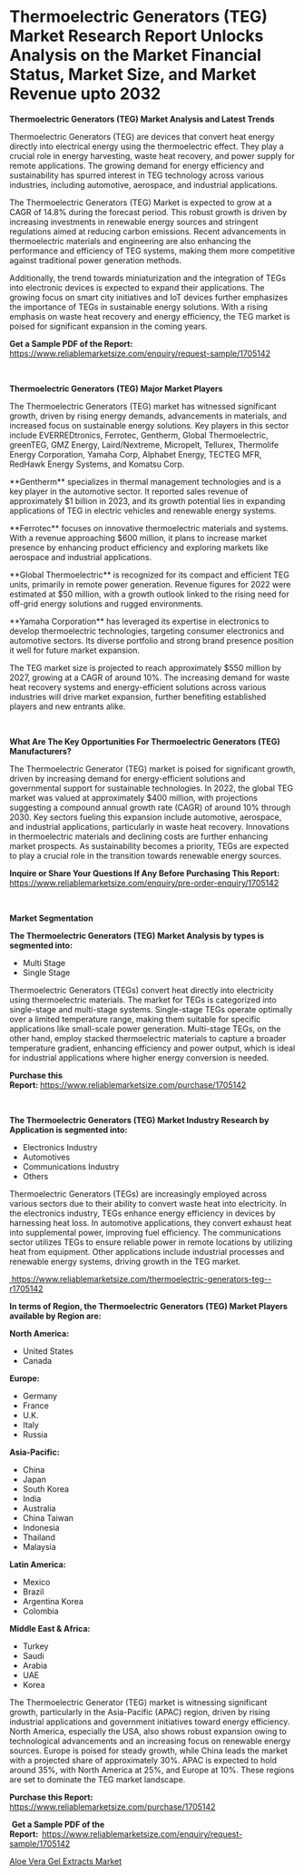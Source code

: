 <p><h1>Thermoelectric Generators (TEG) Market Research Report Unlocks Analysis on the Market Financial Status, Market Size, and Market Revenue upto 2032</h1></p><p><strong>Thermoelectric Generators (TEG) Market Analysis and Latest Trends</strong></p>
<p><p>Thermoelectric Generators (TEG) are devices that convert heat energy directly into electrical energy using the thermoelectric effect. They play a crucial role in energy harvesting, waste heat recovery, and power supply for remote applications. The growing demand for energy efficiency and sustainability has spurred interest in TEG technology across various industries, including automotive, aerospace, and industrial applications.</p><p>The Thermoelectric Generators (TEG) Market is expected to grow at a CAGR of 14.8% during the forecast period. This robust growth is driven by increasing investments in renewable energy sources and stringent regulations aimed at reducing carbon emissions. Recent advancements in thermoelectric materials and engineering are also enhancing the performance and efficiency of TEG systems, making them more competitive against traditional power generation methods. </p><p>Additionally, the trend towards miniaturization and the integration of TEGs into electronic devices is expected to expand their applications. The growing focus on smart city initiatives and IoT devices further emphasizes the importance of TEGs in sustainable energy solutions. With a rising emphasis on waste heat recovery and energy efficiency, the TEG market is poised for significant expansion in the coming years.</p></p>
<p><strong>Get a Sample PDF of the Report:&nbsp;</strong> <a href="https://www.reliablemarketsize.com/enquiry/request-sample/1705142?utm_campaign=1952&utm_medium=2&utm_source=Github&utm_content=ia&utm_term=09012025&utm_id=thermoelectric-generators-teg">https://www.reliablemarketsize.com/enquiry/request-sample/1705142</a></p>
<p>&nbsp;</p>
<p><strong>Thermoelectric Generators (TEG) Major Market Players</strong></p>
<p><p>The Thermoelectric Generators (TEG) market has witnessed significant growth, driven by rising energy demands, advancements in materials, and increased focus on sustainable energy solutions. Key players in this sector include EVERREDtronics, Ferrotec, Gentherm, Global Thermoelectric, greenTEG, GMZ Energy, Laird/Nextreme, Micropelt, Tellurex, Thermolife Energy Corporation, Yamaha Corp, Alphabet Energy, TECTEG MFR, RedHawk Energy Systems, and Komatsu Corp.</p><p>**Gentherm** specializes in thermal management technologies and is a key player in the automotive sector. It reported sales revenue of approximately $1 billion in 2023, and its growth potential lies in expanding applications of TEG in electric vehicles and renewable energy systems.</p><p>**Ferrotec** focuses on innovative thermoelectric materials and systems. With a revenue approaching $600 million, it plans to increase market presence by enhancing product efficiency and exploring markets like aerospace and industrial applications.</p><p>**Global Thermoelectric** is recognized for its compact and efficient TEG units, primarily in remote power generation. Revenue figures for 2022 were estimated at $50 million, with a growth outlook linked to the rising need for off-grid energy solutions and rugged environments.</p><p>**Yamaha Corporation** has leveraged its expertise in electronics to develop thermoelectric technologies, targeting consumer electronics and automotive sectors. Its diverse portfolio and strong brand presence position it well for future market expansion.</p><p>The TEG market size is projected to reach approximately $550 million by 2027, growing at a CAGR of around 10%. The increasing demand for waste heat recovery systems and energy-efficient solutions across various industries will drive market expansion, further benefiting established players and new entrants alike.</p></p>
<p>&nbsp;</p>
<p><strong>What Are The Key Opportunities For Thermoelectric Generators (TEG) Manufacturers?</strong></p>
<p><p>The Thermoelectric Generator (TEG) market is poised for significant growth, driven by increasing demand for energy-efficient solutions and governmental support for sustainable technologies. In 2022, the global TEG market was valued at approximately $400 million, with projections suggesting a compound annual growth rate (CAGR) of around 10% through 2030. Key sectors fueling this expansion include automotive, aerospace, and industrial applications, particularly in waste heat recovery. Innovations in thermoelectric materials and declining costs are further enhancing market prospects. As sustainability becomes a priority, TEGs are expected to play a crucial role in the transition towards renewable energy sources.</p></p>
<p><strong>Inquire or Share Your Questions If Any Before Purchasing This Report:</strong> <a href="https://www.reliablemarketsize.com/enquiry/pre-order-enquiry/1705142?utm_campaign=1952&utm_medium=2&utm_source=Github&utm_content=ia&utm_term=09012025&utm_id=thermoelectric-generators-teg">https://www.reliablemarketsize.com/enquiry/pre-order-enquiry/1705142</a></p>
<p>&nbsp;</p>
<p><strong>Market Segmentation</strong></p>
<p><strong>The Thermoelectric Generators (TEG) Market Analysis by types is segmented into:</strong></p>
<p><ul><li>Multi Stage</li><li>Single Stage</li></ul></p>
<p><p>Thermoelectric Generators (TEGs) convert heat directly into electricity using thermoelectric materials. The market for TEGs is categorized into single-stage and multi-stage systems. Single-stage TEGs operate optimally over a limited temperature range, making them suitable for specific applications like small-scale power generation. Multi-stage TEGs, on the other hand, employ stacked thermoelectric materials to capture a broader temperature gradient, enhancing efficiency and power output, which is ideal for industrial applications where higher energy conversion is needed.</p></p>
<p><strong>Purchase this Report:&nbsp;</strong><a href="https://www.reliablemarketsize.com/purchase/1705142?utm_campaign=1952&utm_medium=2&utm_source=Github&utm_content=ia&utm_term=09012025&utm_id=thermoelectric-generators-teg">https://www.reliablemarketsize.com/purchase/1705142</a></p>
<p>&nbsp;</p>
<p><strong>The Thermoelectric Generators (TEG) Market Industry Research by Application is segmented into:</strong></p>
<p><ul><li>Electronics Industry</li><li>Automotives</li><li>Communications Industry</li><li>Others</li></ul></p>
<p><p>Thermoelectric Generators (TEGs) are increasingly employed across various sectors due to their ability to convert waste heat into electricity. In the electronics industry, TEGs enhance energy efficiency in devices by harnessing heat loss. In automotive applications, they convert exhaust heat into supplemental power, improving fuel efficiency. The communications sector utilizes TEGs to ensure reliable power in remote locations by utilizing heat from equipment. Other applications include industrial processes and renewable energy systems, driving growth in the TEG market.</p></p>
<p><a href="https://www.reliablemarketsize.com/thermoelectric-generators-teg--r1705142?utm_campaign=1952&utm_medium=2&utm_source=Github&utm_content=ia&utm_term=09012025&utm_id=thermoelectric-generators-teg">&nbsp;https://www.reliablemarketsize.com/thermoelectric-generators-teg--r1705142</a></p>
<p><strong>In terms of Region, the Thermoelectric Generators (TEG) Market Players available by Region are:</strong></p>
<p>
    <p> <strong> North America: </strong>
        <ul>
            <li>United States</li>
            <li>Canada</li>
        </ul>
        </p> 
    <p> <strong> Europe: </strong>
        <ul>
            <li>Germany</li>
            <li>France</li>
            <li>U.K.</li>
            <li>Italy</li>
            <li>Russia</li>
        </ul>
        </p> 
    <p> <strong> Asia-Pacific: </strong>
        <ul>
            <li>China</li>
            <li>Japan</li>
            <li>South Korea</li>
            <li>India</li>
            <li>Australia</li>
            <li>China Taiwan</li>
            <li>Indonesia</li>
            <li>Thailand</li>
            <li>Malaysia</li>
        </ul>
        </p> 
    <p> <strong> Latin America: </strong>
        <ul>
            <li>Mexico</li>
            <li>Brazil</li>
            <li>Argentina Korea</li>
            <li>Colombia</li>
        </ul>
        </p> 
    <p> <strong> Middle East & Africa: </strong>
        <ul>
            <li>Turkey</li>
            <li>Saudi</li>
            <li>Arabia</li>
            <li>UAE</li>
            <li>Korea</li>
        </ul>
    </p>
    </p>
<p><p>The Thermoelectric Generator (TEG) market is witnessing significant growth, particularly in the Asia-Pacific (APAC) region, driven by rising industrial applications and government initiatives toward energy efficiency. North America, especially the USA, also shows robust expansion owing to technological advancements and an increasing focus on renewable energy sources. Europe is poised for steady growth, while China leads the market with a projected share of approximately 30%. APAC is expected to hold around 35%, with North America at 25%, and Europe at 10%. These regions are set to dominate the TEG market landscape.</p></p>
<p><strong>Purchase this Report: </strong><a href="https://www.reliablemarketsize.com/purchase/1705142?utm_campaign=1952&utm_medium=2&utm_source=Github&utm_content=ia&utm_term=09012025&utm_id=thermoelectric-generators-teg">https://www.reliablemarketsize.com/purchase/1705142</a></p>
<p>&nbsp;<strong>Get a Sample PDF of the Report:&nbsp;&nbsp;</strong><a href="https://www.reliablemarketsize.com/enquiry/request-sample/1705142?utm_campaign=1952&utm_medium=2&utm_source=Github&utm_content=ia&utm_term=09012025&utm_id=thermoelectric-generators-teg">https://www.reliablemarketsize.com/enquiry/request-sample/1705142</a></p>
<p><strong></strong></p>
<p><p><a href="https://github.com/dringals/Market-Research-Report-List-6/blob/main/aloe-vera-gel-extracts-market.md?utm_campaign=1952&utm_medium=2&utm_source=Github&utm_content=ia&utm_term=09012025&utm_id=thermoelectric-generators-teg">Aloe Vera Gel Extracts Market</a></p></p>